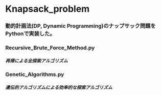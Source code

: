 # Knapsack_problem
### 動的計画法(DP, Dynamic Programming)のナップサック問題をPythonで実装した。
### Recursive_Brute_Force_Method.py
##### 再帰による全探索アルゴリズム
### Genetic_Algorithms.py
##### 遺伝的アルゴリズムによる効率的な探索アルゴリズム
